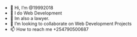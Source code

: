 
  
- 👋 Hi, I’m @19992018
- 👀 I do Web Development
- 🌱 Im also a lawyer.
- 💞️ I’m looking to collaborate on Web Development Projects
- 📫 How to reach me +254790500687

<!---
19992018/19992018 is a ✨ special ✨ repository because its `README.md` (this file) appears on your GitHub profile.
You can click the Preview link to take a look at your changes.
--->
